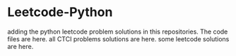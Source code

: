 # Leetcode-Python
adding the python leetcode problem solutions in this repositories. 
The code files are here.
all CTCI problems solutions are here.
some leetcode solutions are here.




















































































































































































































































































































































































































































































































































































































































































































































































































































































































